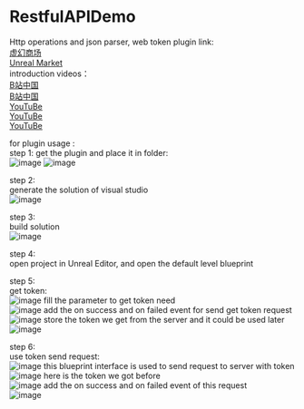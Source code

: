 # RestfulAPIDemo
Http operations and json parser, web token
plugin link:   
[虚幻商场](https://www.unrealengine.com/marketplace/zh-CN/product/restful-api-json-web-token-http?lang=zh-CN)  
[Unreal Market](https://www.unrealengine.com/marketplace/en-US/product/restful-api-json-web-token-http)  
introduction videos：   
[B站中国](https://www.bilibili.com/video/BV1cF411A7Ex?share_source=copy_web&vd_source=74c5a7ee7e63695eed9e0f75ba7bbc88)  
[B站中国](https://www.bilibili.com/video/BV1Z94y1D7BV?share_source=copy_web&vd_source=74c5a7ee7e63695eed9e0f75ba7bbc88)  
[YouTuBe](https://www.youtube.com/watch?v=OoNrNrngZdA&t=5s)  
[YouTuBe](https://youtu.be/jYEhRYz5ZXA)  
[YouTuBe](https://youtu.be/OoNrNrngZdA)  


for plugin usage :  
step 1:
get the plugin and place it in folder:  
![image](https://user-images.githubusercontent.com/8192020/181268201-59b1387d-bc52-47b6-a2b7-3ec017441f09.png)
![image](https://user-images.githubusercontent.com/8192020/181268329-57fee350-0846-4c66-abcf-11e88faedfe6.png)

step 2:  
generate the solution of visual studio  
![image](https://user-images.githubusercontent.com/8192020/181284254-7f144f34-4afd-4ffb-89d2-0eeaf56b3f35.png)


step 3:  
build solution  
![image](https://user-images.githubusercontent.com/8192020/181269230-808c14b9-0e37-4d00-8959-45f92bc97518.png)

step 4:  
open project in Unreal Editor, and open the default level blueprint   

step 5:   
get token:  
![image](https://user-images.githubusercontent.com/8192020/181269757-0064fbfc-5f82-4906-90ba-d447ef92c326.png)
fill the parameter to get token need  
![image](https://user-images.githubusercontent.com/8192020/181289187-c343f45a-8b41-4ed5-8842-2533827daf2d.png)
add the on success and on failed event for send get token request  
![image](https://user-images.githubusercontent.com/8192020/181289314-91674359-1aab-4675-87c4-ba7a66132d8f.png)
store the token we get from the server and it could be used later  
![image](https://user-images.githubusercontent.com/8192020/181289508-5bb4c84c-b263-4010-9cf0-279fe130ab0c.png)



step 6:  
use token send request:   
![image](https://user-images.githubusercontent.com/8192020/181269853-c323401e-84ae-4350-86a0-741f1f740807.png)
this blueprint interface is used to send request to server with token  
![image](https://user-images.githubusercontent.com/8192020/181289832-61c8065e-a8aa-4fa4-8a1a-f6cfb426eda3.png)
here is the token we got before  
![image](https://user-images.githubusercontent.com/8192020/181289880-8747286e-889f-4ac9-971c-44672f133992.png)
add the on success and on failed event of this request  
![image](https://user-images.githubusercontent.com/8192020/181291126-def97897-0dbd-4c80-a8a1-539a2c919dfb.png)


